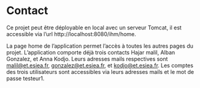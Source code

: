 Contact
=======
Ce projet peut être déployable en local avec un serveur Tomcat, il est accessible via l’url http://localhost:8080/ihm/home. 

La page home de l’application permet l’accès à toutes les autres pages du projet.
L’application comporte déjà trois contacts Hajar malil, Alban Gonzalez, et Anna Kodjo.
Leurs adresses mails respectives sont malil@et.esiea.fr, gonzalez@et.esiea.fr, et kodjo@et.esiea.fr. 
Les comptes des trois utilisateurs sont accessibles via leurs adresses mails et le mot de passe testeur1.
